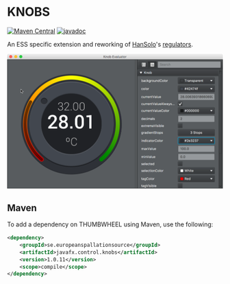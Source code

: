 # KNOBS

[![Maven Central](https://img.shields.io/maven-central/v/se.europeanspallationsource/javafx.control.knobs.svg)](https://search.maven.org/#search%7Cga%7C1%7Cg%3A%22se.europeanspallationsource%22)
[![javadoc](https://www.javadoc.io/badge/se.europeanspallationsource/javafx.control.knobs.svg?color=orange)](https://www.javadoc.io/doc/se.europeanspallationsource/javafx.control.knobs)

An ESS specific extension and reworking of [HanSolo](https://github.com/HanSolo?tab=repositories)'s [regulators](https://github.com/HanSolo/regulators).

![KnobEvaluator](https://github.com/ESSICS/KNOBS/blob/master/doc/KnobEvaluator.png)

## Maven

To add a dependency on THUMBWHEEL using Maven, use the following:

```xml
<dependency>
    <groupId>se.europeanspallationsource</groupId>
    <artifactId>javafx.control.knobs</artifactId>
    <version>1.0.11</version>
    <scope>compile</scope>
</dependency>
```
